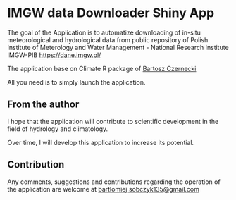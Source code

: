 # IMGW data Downloader Shiny App
The goal of the Application is to automatize downloading of in-situ meteorological and hydrological data from public repository of Polish Institute of Meterology and Water Management - National Research Institute IMGW-PIB https://dane.imgw.pl/

The application base on Climate R package of [Bartosz Czernecki](https://github.com/bczernecki) 

All you need is to simply launch the application. 

## From the author
I hope that the application will contribute to scientific development in the field of hydrology and climatology.

Over time, I will develop this application to increase its potential.

## Contribution
Any comments, suggestions and contributions regarding the operation of the application are welcome at bartlomiej.sobczyk135@gmail.com
